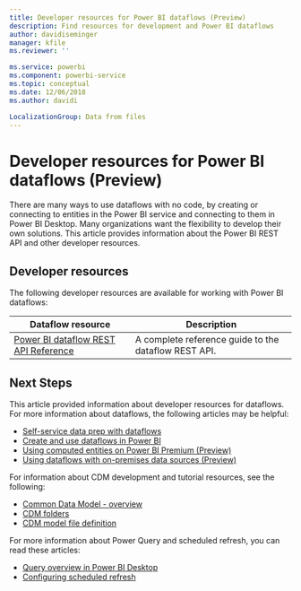 ```yaml
---
title: Developer resources for Power BI dataflows (Preview)
description: Find resources for development and Power BI dataflows
author: davidiseminger
manager: kfile
ms.reviewer: ''

ms.service: powerbi
ms.component: powerbi-service
ms.topic: conceptual
ms.date: 12/06/2018
ms.author: davidi

LocalizationGroup: Data from files
---
```

# Developer resources for Power BI dataflows (Preview)

There are many ways to use dataflows with no code, by creating or connecting to entities in the Power BI service and connecting to them in Power BI Desktop. Many organizations want the flexibility to develop their own solutions. This article provides information about the Power BI REST API and other developer resources.


## Developer resources

The following developer resources are available for working with Power BI dataflows:


| Dataflow resource | Description |
| --- | --- |
| [Power BI dataflow REST API Reference](https://go.microsoft.com/fwlink/?linkid=2047629)    | A complete reference guide to the dataflow REST API.|


## Next Steps

This article provided information about developer resources for dataflows. For more information about dataflows, the following articles may be helpful:

* [Self-service data prep with dataflows](service-dataflows-overview.md)
* [Create and use dataflows in Power BI](service-dataflows-create-use.md)
* [Using computed entities on Power BI Premium (Preview)](service-dataflows-computed-entities-premium.md)
* [Using dataflows with on-premises data sources (Preview)](service-dataflows-on-premises-gateways.md)

For information about CDM development and tutorial resources, see the following:
* [Common Data Model - overview ](https://docs.microsoft.com/powerapps/common-data-model/overview)
* [CDM folders](https://go.microsoft.com/fwlink/?linkid=2045304)
* [CDM model file definition](https://go.microsoft.com/fwlink/?linkid=2045521)


For more information about Power Query and scheduled refresh, you can read these articles:
* [Query overview in Power BI Desktop](desktop-query-overview.md)
* [Configuring scheduled refresh](refresh-scheduled-refresh.md)



